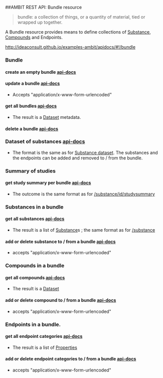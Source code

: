 ##AMBIT REST API: Bundle resource

> bundle: a collection of things, or a quantity of material, tied or wrapped up together. 

A Bundle resource provides means to define collections of [Substance](substance.md), [Compounds](dataset.md) and Endpoints. 

http://ideaconsult.github.io/examples-ambit/apidocs/#!/bundle

### Bundle

#### create an empty bundle [api-docs](http://ideaconsult.github.io/examples-ambit/apidocs/#!/bundle/createBundle)

#### update a bundle [api-docs](http://ideaconsult.github.io/examples-ambit/apidocs/#!/bundle/updateBundle)

* Accepts "application/x-www-form-urlencoded"

#### get all bundles [api-docs](http://ideaconsult.github.io/examples-ambit/apidocs/#!/bundle/getBundles)

* The result is a [Dataset](dataset.md) metadata.

#### delete a bundle [api-docs](http://ideaconsult.github.io/examples-ambit/apidocs/#!/bundle/deleteBundle)

### Dataset of substances [api-docs](http://ideaconsult.github.io/examples-ambit/apidocs/#!/bundle/getBundleDataset)

* The format is the same as for [Substance dataset](substance_dataset.md). The substances and the endpoints can be added and removed to / from the bundle.
 
### Summary of studies 

#### get study summary per bundle [api-docs](http://ideaconsult.github.io/examples-ambit/apidocs/#!/bundle/getBundleStudySummary)

* The outcome is the same format as for  [/substance/id/studysummary](http://ideaconsult.github.io/examples-ambit/apidocs/#!/substance/getSubstanceStudySummary) 

### Substances in a bundle

#### get all substances [api-docs](http://ideaconsult.github.io/examples-ambit/apidocs/#!/bundle/getBundleSubstances)

* The result is a list of [Substance](substance.md)s ; the same format as for  [/substance](http://ideaconsult.github.io/examples-ambit/apidocs/#!/substance/getSubstances)

#### add or delete substance to / from a bundle [api-docs](http://ideaconsult.github.io/examples-ambit/apidocs/#!/bundle/updateSubstanceInBundle)

* accepts "application/x-www-form-urlencoded"

### Compounds in a bundle

#### get all compounds  [api-docs](http://ideaconsult.github.io/examples-ambit/apidocs/#!/bundle/getBundleCompounds)

* The result is a [Dataset](dataset.md)

#### add or delete compound to / from a bundle [api-docs](http://ideaconsult.github.io/examples-ambit/apidocs/#!/bundle/updateCompoundInBundle)

* accepts "application/x-www-form-urlencoded"

### Endpoints in a bundle. 

#### get all endpoint categories [api-docs](http://ideaconsult.github.io/examples-ambit/apidocs/#!/bundle/getBundleProperties)

* The result is a list of [Properties](feature.md)

#### add or delete endpoint categories to / from a bundle [api-docs](http://ideaconsult.github.io/examples-ambit/apidocs/#!/bundle/updatePropertyInBundle)

* accepts "application/x-www-form-urlencoded"
